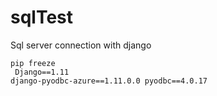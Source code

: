 # sqlTest
Sql server connection with django

<code>pip freeze</code>
<br>
<code>
Django==1.11
django-pyodbc-azure==1.11.0.0
pyodbc==4.0.17
</code>
